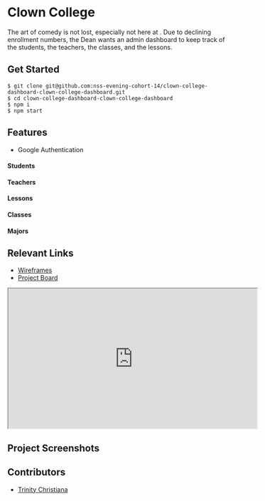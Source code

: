 # Clown College <!-- [![Netlify Status](https://api.netlify.com/api/v1/badges/4ab7e730-7ed3-4cfd-a988-66195e79a991/deploy-status)](https://app.netlify.com/sites/drt-sortinghat/deploys) -->

The art of comedy is not lost, especially not here at <funny name>. Due to declining enrollment numbers, the Dean wants an admin dashboard to keep track of the students, the teachers, the classes, and the lessons.

<!-- [View App](#your-link) -->

## Get Started

```terminal
$ git clone git@github.com:nss-evening-cohort-14/clown-college-dashboard-clown-college-dashboard.git
$ cd clown-college-dashboard-clown-college-dashboard
$ npm i
$ npm start
```

## Features

- Google Authentication
  <!-- * If unauthenticated the application is Read Only -->
  <!-- * If authenticated the application, the user can do full CRUD -->

#### Students

<!-- * View all Students -->
<!-- * Add a Student -->
<!-- * Edit a Student -->
<!-- * Remove a Student -->

#### Teachers

<!-- * View all active Teachers -->
<!-- * Create a Teacher -->
<!-- * Edit a Teacher -->
<!-- * Delete a Teacher -->

#### Lessons

<!-- * View all the Lessons -->
<!-- * Add a Lesson -->
<!-- * Edit a Lesson -->
<!-- * Delete a Lesson -->

#### Classes

<!-- * View all the Classes -->
<!-- * Add a Class -->
<!-- * Edit a Class -->
<!-- * Delete a Class -->

#### Majors

<!-- * View all the Majors -->
<!-- * Add a Major -->
<!-- * Edit a Major -->
<!-- * Delete a Major -->

## Relevant Links

<!-- - [Check out the deployed site](#your-link) -->

- [Wireframes](#your-link)
- [Project Board](https://github.com/nss-evening-cohort-14/clown-college-dashboard-clown-college-dashboard/projects/1)

<iframe width="560" height="315" src='https://dbdiagram.io/embed/605a8522ecb54e10c33cef28'> </iframe>

## Project Screenshots

## Contributors

- [Trinity Christiana](https://github.com/TrinityChristiana)
